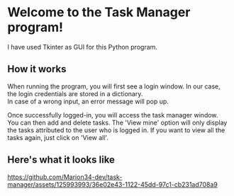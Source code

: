 # Welcome to the Task Manager program!

I have used Tkinter as GUI for this Python program.

## How it works
When running the program, you will first see a login window.
In our case, the login credentials are stored in a dictionary. <br> 
In case of a wrong input, an  error message will pop up.

Once successfully logged-in, you will access the task manager window.
You can then add and delete tasks. The 'View mine' option will only display the tasks attributed to the user who is logged in. If you want to view all the tasks again, just click on 'View all'. <br> 

## Here's what it looks like

https://github.com/Marion34-dev/task-manager/assets/125993993/36e02e43-1122-45dd-97c1-cb231ad708a9

